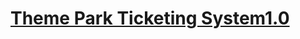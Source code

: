 # [Theme Park Ticketing System1.0](https://www.sourcecodester.com/php/14613/theme-park-ticketing-system-using-phpmysqli-source-code.html)
